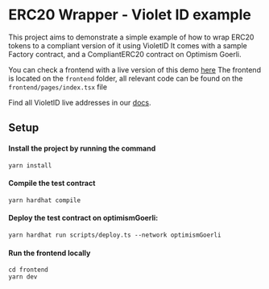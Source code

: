 #  ERC20 Wrapper - Violet ID example

This project aims to demonstrate a simple example of how to wrap ERC20 tokens to a compliant version of it using VioletID
It comes with a sample Factory contract, and a CompliantERC20 contract on Optimism Goerli.

You can check a frontend with a live version of this demo [here](https://erc20-wrapper.violet.co/)
The frontend is located on the `frontend` folder, all relevant code can be found on the `frontend/pages/index.tsx` file

Find all VioletID live addresses in our [docs](https://docs.violet.co).


## Setup

#### Install the project by running the command

```shell
yarn install
```

#### Compile the test contract

```shell
yarn hardhat compile
```

#### Deploy the test contract on optimismGoerli:

```shell
yarn hardhat run scripts/deploy.ts --network optimismGoerli
```


#### Run the frontend locally

```shell
cd frontend
yarn dev
```
